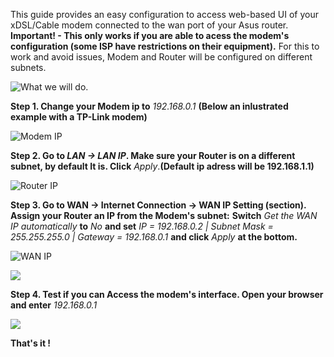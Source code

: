 This guide provides an easy configuration to access web-based UI of your xDSL/Cable modem connected to the wan port of your Asus router. **Important! - This only works if you are able to acess the modem's configuration (some ISP have restrictions on their equipment).** For this to work and avoid issues, Modem and Router will be configured on different subnets.

![What we will do.](http://s22.postimg.org/s5vwfy80h/untitled.png)

**Step 1. Change your Modem ip to** _192.168.0.1_ **(Below an inlustrated example with a TP-Link modem)**

![Modem IP](http://s8.postimg.org/qg66vow8l/Captura_47.png)

**Step 2. Go to _LAN -> LAN IP_. Make sure your Router is on a different subnet, by default It is. Click** _Apply_.**(Default ip adress will be 192.168.1.1)**

![Router IP](http://s17.postimg.org/dqeydphhb/Captura_48.png)

**Step 3. Go to WAN -> Internet Connection -> WAN IP Setting (section). Assign your Router an IP from the Modem's subnet:** **Switch** _Get the WAN IP automatically_ **to** _No_ **and set** _IP = 192.168.0.2 | Subnet Mask = 255.255.255.0 | Gateway = 192.168.0.1_ **and click** _Apply_ **at the bottom.**

![WAN IP](http://s30.postimg.org/vgi76j38h/Captura_49.png)

![](http://s14.postimg.org/fbq9xcunh/Captura_48.png)

**Step 4. Test if you can Access the modem's interface. Open your browser and enter** _192.168.0.1_

![](http://s3.postimg.org/jzg8wsimr/Captura_50.png)

**That's it !**
